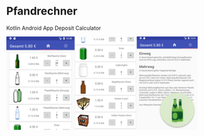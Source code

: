 # Pfandrechner
Kotlin Android App Deposit Calculator

![Alt text](/untitled.png?raw=true "Preview")
